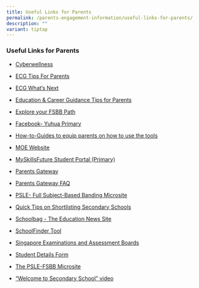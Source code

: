 ```yaml
---
title: Useful Links for Parents
permalink: /parents-engagement-information/useful-links-for-parents/
description: ""
variant: tiptap
---
```

<h3>Useful Links for Parents</h3>
<p></p>
<ul data-tight="true" class="tight">
<li>
<p><a href="https://www.yuhuapri.moe.edu.sg/yuhualite-experience/cyber-wellness/" rel="noopener noreferrer nofollow" target="_blank">Cyberwellness</a>
</p>
</li>
<li>
<p><a href="https://go.gov.sg/tips-for-parents" rel="noopener noreferrer nofollow" target="_blank">ECG Tips For Parents</a>
</p>
</li>
<li>
<p><a href="https://go.gov.sg/whats-next-psle" rel="noopener noreferrer nofollow" target="_blank">ECG What’s Next</a>
</p>
</li>
<li>
<p><a href="https://go.gov.sg/parent-guide" rel="noopener noreferrer nofollow" target="_blank">Education &amp; Career Guidance Tips for Parents</a>
</p>
</li>
<li>
<p><a href="https://go.gov.sg/my-fsbb-path" rel="noopener noreferrer nofollow" target="_blank">Explore your FSBB Path</a>
</p>
</li>
<li>
<p><a href="https://www.facebook.com/yuhuaprimaryschool" rel="noopener noreferrer nofollow" target="_blank">Facebook- Yuhua Primary</a>
</p>
</li>
<li>
<p><a href="/files/SchoolFinder_how_to_guide.pdf" rel="noopener noreferrer nofollow" target="_blank">How-to-Guides to equip parents on how to use the tools</a>
</p>
</li>
<li>
<p><a href="http://www.moe.gov.sg/" rel="noopener noreferrer nofollow" target="_blank">MOE Website</a>
</p>
</li>
<li>
<p><a href="https://go.gov.sg/mysfpri" rel="noopener noreferrer nofollow" target="_blank">MySkillsFuture Student Portal (Primary)</a>
</p>
</li>
<li>
<p><a href="https://pg.moe.edu.sg/" rel="noopener noreferrer nofollow" target="_blank">Parents Gateway</a>
</p>
</li>
<li>
<p><a href="https://pg.moe.edu.sg/faq" rel="noopener noreferrer nofollow" target="_blank">Parents Gateway FAQ</a>
</p>
</li>
<li>
<p><a href="https://go.gov.sg/pslefsbb" rel="noopener noreferrer nofollow" target="_blank">PSLE- Full Subject-Based Banding Microsite</a>
</p>
</li>
<li>
<p><a href="/files/a_secondary_school_thats_right_for_your_child.pdf" rel="noopener noreferrer nofollow" target="_blank">Quick Tips on Shortlisting Secondary Schools</a>
</p>
</li>
<li>
<p><a href="http://www.schoolbag.edu.sg/" rel="noopener noreferrer nofollow" target="_blank">Schoolbag - The Education News Site</a>
</p>
</li>
<li>
<p><a href="https://go.gov.sg/secschoolfinder" rel="noopener noreferrer nofollow" target="_blank">SchoolFinder Tool</a>
</p>
</li>
<li>
<p><a href="https://www.seab.gov.sg/home/examinations/psle" rel="noopener noreferrer nofollow" target="_blank">Singapore Examinations and Assessment Boards</a>
</p>
</li>
<li>
<p><a href="https://pg.moe.edu.sg/forms/sdf" rel="noopener noreferrer nofollow" target="_blank">Student Details Form</a>
</p>
</li>
<li>
<p><a href="https://go.gov.sg/pslefsbb" rel="noopener noreferrer nofollow" target="_blank">The PSLE-FSBB Microsite</a>
</p>
</li>
<li>
<p><a href="https://go.gov.sg/welcome-to-secondary-school" rel="noopener noreferrer nofollow" target="_blank">“Welcome to Secondary School” video</a>
</p>
<p></p>
<p></p>
</li>
</ul>
<p></p>